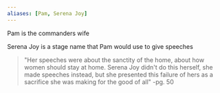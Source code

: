 ```yaml
---
aliases: [Pam, Serena Joy]
---
```


Pam is the commanders wife

Serena Joy is a stage name that Pam would use to give speeches
>"Her speeches were about the sanctity of the home, about how women should stay at home. Serena Joy didn't do this herself, she made speeches instead, but she presented this failure of hers as a sacrifice she was making for the good of all"
>-pg. 50

